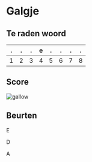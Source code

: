 # Galgje

## Te raden woord

| .   | .   | .   | e   | .   | .   | .   | .   |
| --- | --- | --- | --- | --- | --- | --- | --- |
| 1   | 2   | 3   | 4   | 5   | 6   | 7   | 8   |

## Score

![gallow](./images/2.png)

## Beurten

E

D

A
